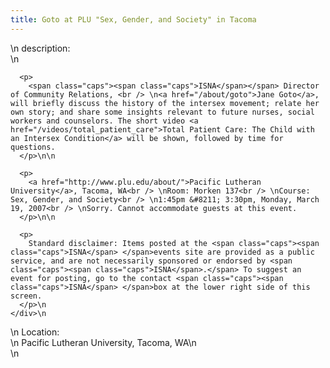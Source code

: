 ```yaml
---
title: Goto at PLU "Sex, Gender, and Society" in Tacoma
---
```


<div class="flexinode-body flexinode-2">
  <div class="flexinode-textarea-1">
    <div class="form-item">
      \n <label>description:</label><br /> \n 
      
      <p>
        <span class="caps"><span class="caps">ISNA</span></span> Director of Community Relations, <br /> \n<a href="/about/goto">Jane Goto</a>, will briefly discuss the history of the intersex movement; relate her own story; and share some insights relevant to future nurses, social workers and counselors. The short video <a href="/videos/total_patient_care">Total Patient Care: The Child with an Intersex Condition</a> will be shown, followed by time for questions.
      </p>\n\n
      
      <p>
        <a href="http://www.plu.edu/about/">Pacific Lutheran University</a>, Tacoma, WA<br /> \nRoom: Morken 137<br /> \nCourse: Sex, Gender, and Society<br /> \n1:45pm &#8211; 3:30pm, Monday, March 19, 2007<br /> \nSorry. Cannot accommodate guests at this event.
      </p>\n\n
      
      <p>
        Standard disclaimer: Items posted at the <span class="caps"><span class="caps">ISNA</span> </span>events site are provided as a public service, and are not necessarily sponsored or endorsed by <span class="caps"><span class="caps">ISNA</span>.</span> To suggest an event for posting, go to the contact <span class="caps"><span class="caps">ISNA</span> </span>box at the lower right side of this screen.
      </p>\n
    </div>\n
  </div>
  
  <div class="flexinode-textfield-2">
    <div class="form-item">
      \n <label>Location:</label><br /> \n Pacific Lutheran University, Tacoma, WA\n
    </div>\n
  </div>
</div>